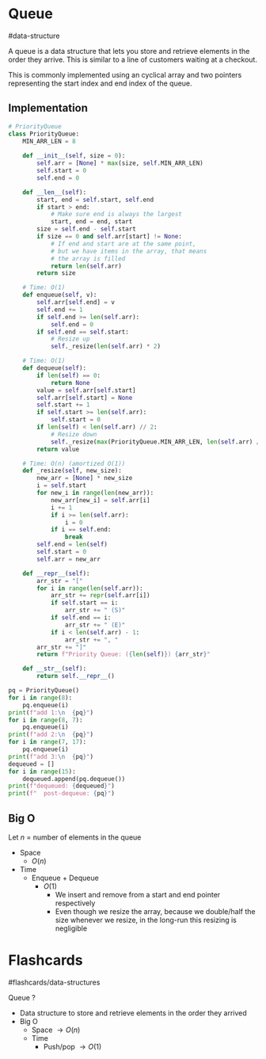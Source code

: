 # Queue
#data-structure 

A queue is a data structure that lets you store and retrieve elements in the order they arrive. This is similar to a line of customers waiting at a checkout.

This is commonly implemented using an cyclical array and two pointers representing the start index and end index of the queue.
## Implementation
```python
# PriorityQueue
class PriorityQueue:
	MIN_ARR_LEN = 8
	
	def __init__(self, size = 0):
		self.arr = [None] * max(size, self.MIN_ARR_LEN)
		self.start = 0
		self.end = 0

	def __len__(self):
		start, end = self.start, self.end
		if start > end:
			# Make sure end is always the largest
			start, end = end, start
		size = self.end - self.start
		if size == 0 and self.arr[start] != None:
			# If end and start are at the same point,
			# but we have items in the array, that means
			# the array is filled
			return len(self.arr)
		return size

	# Time: O(1)
	def enqueue(self, v):
		self.arr[self.end] = v
		self.end += 1
		if self.end >= len(self.arr):
			self.end = 0
		if self.end == self.start:
			# Resize up
			self._resize(len(self.arr) * 2)

	# Time: O(1)
	def dequeue(self):
		if len(self) == 0:
			return None
		value = self.arr[self.start]
		self.arr[self.start] = None
		self.start += 1
		if self.start >= len(self.arr):
			self.start = 0
		if len(self) < len(self.arr) // 2:
			# Resize down  
			self._resize(max(PriorityQueue.MIN_ARR_LEN, len(self.arr) // 2))
		return value

	# Time: O(n) (amortized O(1))
	def _resize(self, new_size):
		new_arr = [None] * new_size
		i = self.start
		for new_i in range(len(new_arr)):
			new_arr[new_i] = self.arr[i]
			i += 1
			if i >= len(self.arr):
				i = 0
			if i == self.end:
				break
		self.end = len(self)
		self.start = 0
		self.arr = new_arr

	def __repr__(self):
		arr_str = "["
		for i in range(len(self.arr)):
			arr_str += repr(self.arr[i])
			if self.start == i:
				arr_str += " (S)"
			if self.end == i:
				arr_str += " (E)"
			if i < len(self.arr) - 1:
				arr_str += ", "
		arr_str += "]"
		return f"Priority Queue: ({len(self)}) {arr_str}"

	def __str__(self):
		return self.__repr__()

pq = PriorityQueue()
for i in range(8):
	pq.enqueue(i)
print(f"add 1:\n  {pq}")
for i in range(8, 7):
	pq.enqueue(i)
print(f"add 2:\n  {pq}")
for i in range(7, 17):
	pq.enqueue(i)
print(f"add 3:\n  {pq}")
dequeued = []
for i in range(15):
	dequeued.append(pq.dequeue())
print(f"dequeued: {dequeued}")
print(f"  post-dequeue: {pq}")
```
## Big O
Let $n$ = number of elements in the queue
- Space
	- $O(n)$
- Time
	- Enqueue + Dequeue
		- $O(1)$
			- We insert and remove from a start and end pointer respectively
			- Even though we resize the array, because we double/half the size whenever we resize, in the long-run this resizing is negligible

# Flashcards
#flashcards/data-structures 

Queue
?
- Data structure to store and retrieve elements in the order they arrived
- Big O
	- Space $\to O(n)$
	- Time
		- Push/pop $\to O(1)$
<!--SR:!2025-02-20,32,270-->